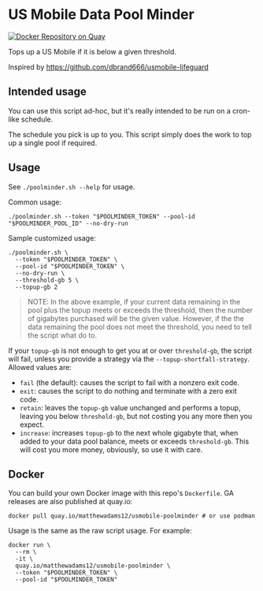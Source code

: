 # US Mobile Data Pool Minder
[![Docker Repository on Quay](https://quay.io/repository/matthewadams12/usmobile-poolminder/status "Docker Repository on Quay")](https://quay.io/repository/matthewadams12/usmobile-poolminder)

Tops up a US Mobile if it is below a given threshold.

Inspired by https://github.com/dbrand666/usmobile-lifeguard

## Intended usage

You can use this script ad-hoc, but it's really intended to be run on a cron-like schedule.

The schedule you pick is up to you.
This script simply does the work to top up a single pool if required.

## Usage

See `./poolminder.sh --help` for usage.

Common usage:

```shell
./poolminder.sh --token "$POOLMINDER_TOKEN" --pool-id "$POOLMINDER_POOL_ID" --no-dry-run
```

Sample customized usage:

```shell
./poolminder.sh \
  --token "$POOLMINDER_TOKEN" \
  --pool-id "$POOLMINDER_TOKEN" \
  --no-dry-run \
  --threshold-gb 5 \
  --topup-gb 2
```

> NOTE: In the above example, if your current data remaining in the pool plus the topup meets or exceeds the threshold,
> then the number of gigabytes purchased will be the given value. However, if the the data remaining the pool does not
> meet the threshold, you need to tell the script what do to.

If your `topup-gb` is not enough to get you at or over `threshold-gb`, the script will fail, unless you provide a strategy via
the `--topup-shortfall-strategy`. Allowed values are:

* `fail` (the default): causes the script to fail with a nonzero exit code.
* `exit`: causes the script to do nothing and terminate with a zero exit code.
* `retain`: leaves the `topup-gb` value unchanged and performs a topup, leaving you below `threshold-gb`, but not
  costing you any more then you expect.
* `increase`: increases `topup-gb` to the next whole gigabyte that, when added to your data pool balance, meets or
  exceeds `threshold-gb`. This will cost you more money, obviously, so use it with care.

## Docker

You can build your own Docker image with this repo's `Dockerfile`.  GA releases are also published at quay.io:
```shell
docker pull quay.io/matthewadams12/usmobile-poolminder # or use podman
```

Usage is the same as the raw script usage. For example:

```shell
docker run \
  --rm \
  -it \
  quay.io/matthewadams12/usmobile-poolminder \
  --token "$POOLMINDER_TOKEN" \
  --pool-id "$POOLMINDER_TOKEN"
```
